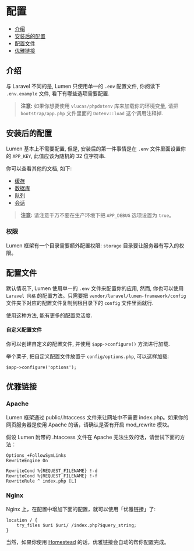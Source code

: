 # 配置

- [介绍](#introduction)
- [安装后的配置](#after-installation)
- [配置文件](#configuration-files)
- [优雅链接](#pretty-urls)

<a name="introduction"></a>
## 介绍


与 Laravel 不同的是, Lumen 只使用单一的 `.env`  配置文件, 你阅读下 `.env.example` 文件, 看下有哪些选项需要配置.

> **注意:** 如果你想要使用 `vlucas/phpdotenv` 库来加载你的环境变量, 请把 `bootstrap/app.php` 文件里面的 `Dotenv::load` 这个调用注释掉.

<a name="after-installation"></a>
## 安装后的配置

Lumen 基本上不需要配置, 但是, 安装后的第一件事情是在 `.env` 文件里面设置你的 `APP_KEY`, 此值应该为随机的 32 位字符串.

你可以查看其他的文档, 如下:

- [缓存](/docs/cache#configuration)
- [数据库](/docs/database#configuration)
- [队列](/docs/queues#configuration)
- [会话](/docs/session#configuration)


> **注意:** 请注意千万不要在生产环境下把 `APP_DEBUG` 选项设置为 `true`。

<a name="permissions"></a>
### 权限

Lumen 框架有一个目录需要额外配置权限: `storage` 目录要让服务器有写入的权限。

<a name="configuration-files"></a>
## 配置文件

默认情况下, Lumen 使用单一的 `.env` 文件来配置你的应用, 然而, 你也可以使用 `Laravel 风格` 的配置方法。只需要把 `vendor/laravel/lumen-framework/config` 文件夹下对应的配置文件复制到根目录下的 `config` 文件里面就行. 

使用这种方法, 能有更多的配置灵活度. 

#### 自定义配置文件

你可以创建自定义的配置文件, 并使用 `$app->configure()` 方法进行加载. 

举个栗子, 把自定义配置文件放置于 `config/options.php`, 可以这样加载:

	$app->configure('options');

<a name="pretty-urls"></a>

## 优雅链接

### Apache

Lumen 框架通过 public/.htaccess 文件来让网址中不需要 index.php。如果你的网页服务器是使用 Apache 的话，请确认是否有开启 mod_rewrite 模块。

假设 Lumen 附带的 .htaccess 文件在 Apache 无法生效的话，请尝试下面的方法：

    Options +FollowSymLinks
    RewriteEngine On

    RewriteCond %{REQUEST_FILENAME} !-d
    RewriteCond %{REQUEST_FILENAME} !-f
    RewriteRule ^ index.php [L]

### Nginx

Nginx 上，在配置中增加下面的配置，就可以使用「优雅链接」了: 

    location / {
        try_files $uri $uri/ /index.php?$query_string;
    }

当然，如果你使用 [Homestead](http://laravel.com/docs/homestead) 的话，优雅链接会自动的帮你配置完成。
